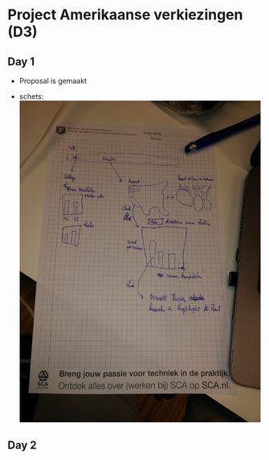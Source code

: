 # Project Amerikaanse verkiezingen (D3)

## Day 1

* Proposal is gemaakt

* schets: ![](doc/schets.jpg)

## Day 2
